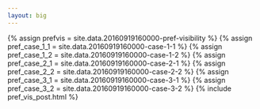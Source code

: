 ```yaml
---
layout: big
---
```

{% assign prefvis = site.data.20160919160000-pref-visibility %}
{% assign pref_case_1_1 = site.data.20160919160000-case-1-1 %}
{% assign pref_case_1_2 = site.data.20160919160000-case-1-2 %}
{% assign pref_case_2_1 = site.data.20160919160000-case-2-1 %}
{% assign pref_case_2_2 = site.data.20160919160000-case-2-2 %}
{% assign pref_case_3_1 = site.data.20160919160000-case-3-1 %}
{% assign pref_case_3_2 = site.data.20160919160000-case-3-2 %}
{% include pref_vis_post.html %}
